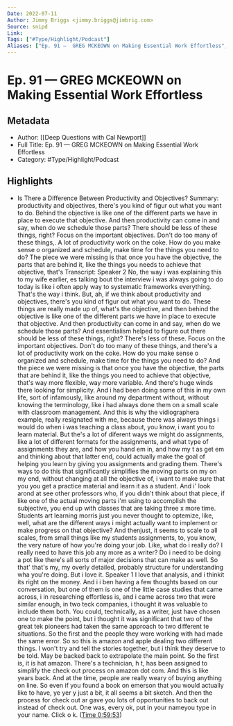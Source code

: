 ```yaml
---
Date: 2022-07-11
Author: Jimmy Briggs <jimmy.briggs@jimbrig.com>
Source: snipd
Link: 
Tags: ["#Type/Highlight/Podcast"]
Aliases: ["Ep. 91 —  GREG MCKEOWN on Making Essential Work Effortless", "Ep. 91 —  GREG MCKEOWN on Making Essential Work Effortless"]
---
```

# Ep. 91 —  GREG MCKEOWN on Making Essential Work Effortless

## Metadata
- Author: [[Deep Questions with Cal Newport]]
- Full Title: Ep. 91 —  GREG MCKEOWN on Making Essential Work Effortless
- Category: #Type/Highlight/Podcast

## Highlights
- Is There a Difference Between Productivity and Objectives?
  Summary:
  productivity and objectives, there's you kind of figur out what you want to do. Behind the objective is like one of the different parts we have in place to execute that objective. And then productivity can come in and say, when do we schedule those parts? There should be less of these things, right? Focus on the important objectives. Don't do too many of these things,. A lot of productivity work on the coke. How do you make sense o organized and schedule, make time for the things you need to do? The piece we were missing is that once you have the objective, the parts that are behind it, like the things you needs to achieve that objective, that's
  Transcript:
  Speaker 2
  No, the way i was explaining this to my wife earlier, es talking bout the interview i was always going to do today is like i often apply way to systematic frameworks everything. That's the way i think. But, ah, if we think about productivity and objectives, there's you kind of figur out what you want to do. These things are really made up of, what's the objective, and then behind the objective is like one of the different parts we have in place to execute that objective. And then productivity can come in and say, when do we schedule those parts? And essentialism helped to figure out there should be less of these things, right? There's less of these. Focus on the important objectives. Don't do too many of these things, and there's a lot of productivity work on the coke. How do you make sense o organized and schedule, make time for the things you need to do? And the piece we were missing is that once you have the objective, the parts that are behind it, like the things you need to achieve that objective, that's way more flexible, way more variable. And there's huge winds there looking for simplicity. And i had been doing some of this in my own life, sort of infamously, like around my department without, without knowing the terminology, like i had always done them on a small scale with classroom management. And this is why the vidiographera example, really resignated with me, because there was always things i would do when i was teaching a class about, you know, i want you to learn material. But the's a lot of diferent ways we might do assignments, like a lot of different formats for the assignments, and what type of assignments they are, and how you hand em in, and how my t as get em and thinking about that latter end, could actually make the goal of helping you learn by giving you assignments and grading them. There's ways to do this that significantly simplifies the moving parts on my on my end, without changing at all the objective of, i want to make sure that you you get a practice material and learn it as a student. And i' look arond at see other professors who, if you didn't think about that piece, if like one of the actual moving parts i'm using to accomplish the subjective, you end up with classes that are taking three x more time. Students art learning morris just you never thought to optemize, like, well, what are the different ways i might actually want to implement or make progress on that objective? And thenjust, it seems to scale to all scales, from small things like my students assignments, to, you know, the very nature of how you're doing your job. Like, what do i really do? I really need to have this job any more as a writer? Do i need to be doing a pot like there's all sorts of major decisions that can make as well. So that' that's my, my overly detailed, probably structure for understanding wha you're doing. But i love it.
  Speaker 1
  I love that analysis, and i thinkit its right on the money. And i i ben having a few thoughts based on our conversation, but one of them is one of the little case studies that came across, i in researching effortless is, and i came across two that were similar enough, in two teck companies, i thought it was valuable to include them both. You could, technically, as a writer, just have chosen one to make the point, but i thought it was significant that two of the great tek pioneers had taken the same approach to two different te situations. So the first and the people they were working with had made the same error. So so this is amazon and apple dealing two different things. I won't try and tell the stories together, but i think they deserve to be told. May be backed back to extrapolate the main point. So the first is, it is hat amazon. There's a technician, h t, has been assigned to simplify the check out process on amazon dot com. And this is like years back. And at the time, people are really weary of buying anything on line. So even if you found a book on emerson that you would actually like to have, ye yer y just a bit, it all seems a bit sketch. And then the process for check out ar gave you lots of opportunities to back out instead of check out. One was, every ok, put in your nameyou type in your name. Click o k. ([Time 0:59:53](https://share.snipd.com/snip/27cb4570-21e1-4bc4-9852-5f1eef3cf153))
